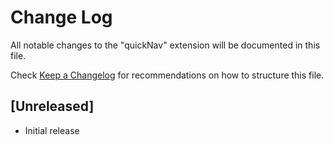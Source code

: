 # Change Log

All notable changes to the "quickNav" extension will be documented in this file.

Check [Keep a Changelog](http://keepachangelog.com/) for recommendations on how to structure this file.

## [Unreleased]

- Initial release